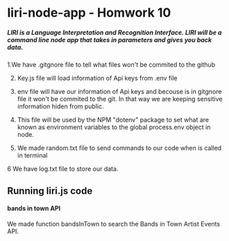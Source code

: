 # liri-node-app - Homwork 10

##### LIRI is a Language Interpretation and Recognition Interface. LIRI will be a command line node app that takes in parameters and gives you back data.

1.We have .gitgnore file to tell what files won't be commited to the github

2. Key.js file will load information of Api keys from .env file

3. env file will have our information of Api keys and becouse is in gitgnore file it won't be commited to the git.
In that way we are keeping sensitive information hiden from public.

4. This file will be used by the NPM "dotenv" package to set what are known as environment variables to the global process.env object in node.

5. We made random.txt file to send commands to our code when is called in terminal

6 We have log.txt file to store our data.

## Running liri.js code

#### bands in town API

We made function bandsInTown to search the Bands in Town Artist Events API.

